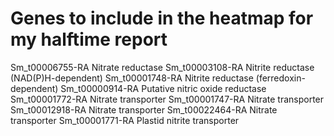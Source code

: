 # Genes to include in the heatmap for my halftime report

Sm_t00006755-RA	Nitrate reductase
Sm_t00003108-RA	Nitrite reductase (NAD(P)H-dependent)
Sm_t00001748-RA	Nitrite reductase (ferredoxin-dependent)
Sm_t00000914-RA	Putative nitric oxide reductase
Sm_t00001772-RA	Nitrate transporter
Sm_t00001747-RA	Nitrate transporter
Sm_t00012918-RA	Nitrate transporter
Sm_t00022464-RA	Nitrate transporter
Sm_t00001771-RA	Plastid nitrite transporter
